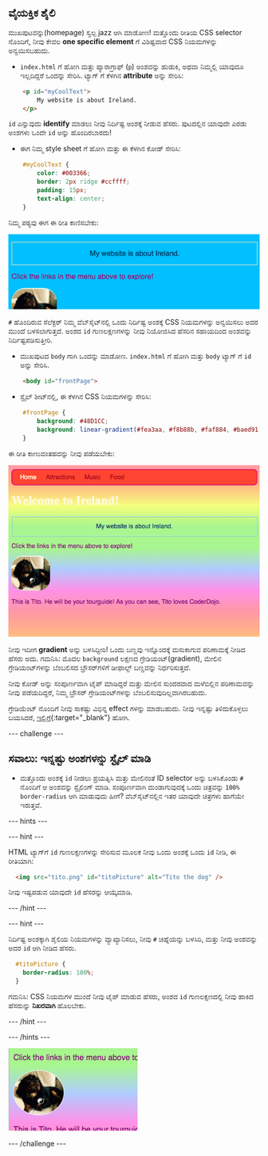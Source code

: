 ## ವೈಯಕ್ತಿಕ ಶೈಲಿ

ಮುಖಪುಟವನ್ನು(homepage) ಸ್ವಲ್ಪ jazz ಆಗಿ ಮಾಡೋಣ! ಮತ್ತೊಂದು ರೀತಿಯ CSS selector ನೊಂದಿಗೆ, ನೀವು ಕೇವಲ **one specific element** ಗೆ ವಿಶಿಷ್ಟವಾದ CSS ನಿಯಮಗಳನ್ನು ಅನ್ವಯಿಸಬಹುದು.

+ `index.html` ಗೆ ಹೋಗಿ ಮತ್ತು ಪ್ಯಾರಾಗ್ರಾಫ್ (`p`) ಅಂಶವನ್ನು ಹುಡುಕಿ, ಅಥವಾ ನಿಮ್ಮಲ್ಲಿ ಯಾವುದೂ ಇಲ್ಲದಿದ್ದರೆ ಒಂದನ್ನು ಸೇರಿಸಿ. ಟ್ಯಾಗ್ ಗೆ ಕೆಳಗಿನ **attribute** ಅನ್ನು ಸೇರಿಸಿ:

```html
    <p id="myCoolText">
        My website is about Ireland.
    </p> 
```

`id` ಎನ್ನುವುದು **identify** ಮಾಡಲು ನೀವು ನಿರ್ದಿಷ್ಟ ಅಂಶಕ್ಕೆ ನೀಡುವ ಹೆಸರು. ಪುಟದಲ್ಲಿನ ಯಾವುದೇ ಎರಡು ಅಂಶಗಳು ಒಂದೇ `id` ಅನ್ನು ಹೊಂದಿರಬಾರದು!

+ ಈಗ ನಿಮ್ಮ style sheet ಗೆ ಹೋಗಿ ಮತ್ತು ಈ ಕೆಳಗಿನ ಕೋಡ್ ಸೇರಿಸಿ:

```css
    #myCoolText {
        color: #003366;
        border: 2px ridge #ccffff;
        padding: 15px;
        text-align: center;
    }
```

ನಿಮ್ಮ ಪಠ್ಯವು ಈಗ ಈ ರೀತಿ ಕಾಣಿಸಬೇಕು:

![Text with a different colour and a border around it](images/paragraphIdStyle.png)

`#` ಹೊಂದಿರುವ ಸೆಲೆಕ್ಟರ್ ನಿಮ್ಮ ವೆಬ್‌ಸೈಟ್‌ನಲ್ಲಿ ಒಂದು ನಿರ್ದಿಷ್ಟ ಅಂಶಕ್ಕೆ CSS ನಿಯಮಗಳನ್ನು ಅನ್ವಯಿಸಲು ಅದರ ಮುಂದೆ ಬಳಸಲಾಗುತ್ತದೆ. ಅಂಶದ `id` ಗುಣಲಕ್ಷಣಗಳನ್ನು ನೀವು ನಿಯೋಜಿಸಿದ ಹೆಸರಿನ ಸಹಾಯದಿಂದ ಅಂಶವನ್ನು ನಿರ್ದಿಷ್ಟಪಡಿಸುತ್ತೀರಿ.

+ ಮುಖಪುಟದ `body` ಗಾಗಿ ಒಂದನ್ನು ಮಾಡೋಣ. `index.html` ಗೆ ಹೋಗಿ ಮತ್ತು `body` ಟ್ಯಾಗ್ ಗೆ `id` ಅನ್ನು ಸೇರಿಸಿ.

```html
    <body id="frontPage">
```

+ ಸ್ಟೈಲ್ ಶೀಟ್‌ನಲ್ಲಿ, ಈ ಕೆಳಗಿನ CSS ನಿಯಮಗಳನ್ನು ಸೇರಿಸಿ:

```css
    #frontPage {
        background: #48D1CC;
        background: linear-gradient(#fea3aa, #f8b88b, #faf884, #baed91, #baed91, #b2cefe, #f2a2e8, #fea3aa);
    }
```

ಈ ರೀತಿ ಕಾಣುವಂತಹದನ್ನು ನೀವು ಪಡೆಯಬೇಕು:

![Rainbow gradient background](images/frontPageIdStyles.png)

ನೀವು ಇದೀಗ **gradient** ಅನ್ನು ಬಳಸಿದ್ದೀರಿ! ಒಂದು ಬಣ್ಣವು ಇನ್ನೊಂದಕ್ಕೆ ಮಸುಕಾಗುವ ಪರಿಣಾಮಕ್ಕೆ ನೀಡಿದ ಹೆಸರು ಅದು. ಗಮನಿಸಿ: ಮೊದಲ `background` ಲಕ್ಷಣದ ಗ್ರೇಡಿಯಂಟ್(gradient), ಮೇಲಿನ ಗ್ರೇಡಿಯಂಟ್‌ಗಳನ್ನು ಬೆಂಬಲಿಸದ ಬ್ರೌಸರ್‌ಗಳಿಗೆ ಡೀಫಾಲ್ಟ್ ಬಣ್ಣವನ್ನು ನಿರ್ಧರಿಸುತ್ತದೆ.

ನೀವು ಕೋಡ್ ಅನ್ನು ಸಂಪೂರ್ಣವಾಗಿ ಟೈಪ್ ಮಾಡಿದ್ದರೆ ಮತ್ತು ಮೇಲಿನ ಸುಂದರವಾದ ಮಳೆಬಿಲ್ಲಿನ ಪರಿಣಾಮವನ್ನು ನೀವು ಪಡೆಯದಿದ್ದರೆ, ನಿಮ್ಮ ಬ್ರೌಸರ್ ಗ್ರೇಡಿಯಂಟ್‌ಗಳನ್ನು ಬೆಂಬಲಿಸುವುದಿಲ್ಲವಾಗಿರಬಹುದು.

ಗ್ರೇಡಿಯೆಂಟ್ ನೊಂದಿಗೆ ನೀವು ಸಾಕಷ್ಟು ವಿಭಿನ್ನ effect ಗಳನ್ನು ಮಾಡಬಹುದು. ನೀವು ಇನ್ನಷ್ಟು ತಿಳಿದುಕೊಳ್ಳಲು ಬಯಸಿದರೆ, [ಇಲ್ಲಿಗೆ](http://dojo.soy/html2-css-gradients){:target="_blank"} ಹೋಗಿ.

\--- challenge \---

## ಸವಾಲು: ಇನ್ನಷ್ಟು ಅಂಶಗಳನ್ನು ಸ್ಟೈಲ್ ಮಾಡಿ

+ ಮತ್ತೊಂದು ಅಂಶಕ್ಕೆ `id` ನೀಡಲು ಪ್ರಯತ್ನಿಸಿ ಮತ್ತು ಮೇಲಿನಂತೆ ID selector ಅನ್ನು ಬಳಸಿಕೊಂಡು `#` ನೊಂದಿಗೆ ಆ ಅಂಶವನ್ನು ಸ್ಟೈಲಿಂಗ್ ಮಾಡಿ. ಸಂಪೂರ್ಣವಾಗಿ ದುಂಡಾಗುವುದಕ್ಕೆ ಒಂದು ಚಿತ್ರವನ್ನು `100%` `border-radius` ಆಗಿ ಮಾಡುವುದು ಹೀಗೆ? ವೆಬ್‌ಸೈಟ್‌ನಲ್ಲಿನ ಇತರ ಯಾವುದೇ ಚಿತ್ರಗಳು ಹಾಗೆಯೇ ಇರುತ್ತವೆ. 

\--- hints \---

\--- hint \---

HTML ಟ್ಯಾಗ್‌ಗೆ `id` ಗುಣಲಕ್ಷಣಗಳನ್ನು ಸೇರಿಸುವ ಮೂಲಕ ನೀವು ಒಂದು ಅಂಶಕ್ಕೆ ಒಂದು `id` ನೀಡಿ, ಈ ರೀತಿಯಾಗಿ:

```html
  <img src="tito.png" id="titoPicture" alt="Tito the dog" />        
```

ನೀವು ಇಷ್ಟಪಡುವ ಯಾವುದೇ `id` ಹೆಸರನ್ನು ಆಯ್ಕೆಮಾಡಿ.

\--- /hint \---

\--- hint \---

ನಿರ್ದಿಷ್ಟ ಅಂಶಕ್ಕಾಗಿ ಶೈಲಿಯ ನಿಯಮಗಳನ್ನು ವ್ಯಾಖ್ಯಾನಿಸಲು, ನೀವು `#` ಚಿಹ್ನೆಯನ್ನು ಬಳಸಿರಿ, ಮತ್ತು ನೀವು ಅಂಶವನ್ನು ಅದರ `id` ಆಗಿ ನೀಡಿದ ಹೆಸರು.

```css
  #titoPicture {
    border-radius: 100%;
  }
```

ಗಮನಿಸಿ: CSS ನಿಯಮಗಳ ಮುಂದೆ ನೀವು ಟೈಪ್ ಮಾಡುವ ಹೆಸರು, ಅಂಶದ `id` ಗುಣಲಕ್ಷಣದಲ್ಲಿ ನೀವು ಹಾಕಿದ ಹೆಸರುನ್ನು **ನಿಖರವಾಗಿ** ಹೊಲಬೇಕು.

\--- /hint \---

\--- /hints \---

![A round picture of Tito with a white border](images/titoPictureIdStyle.png)

\--- /challenge \---